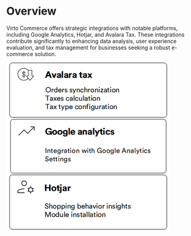 # Overview

Virto Commerce offers strategic integrations with notable platforms, including Google Analytics, Hotjar, and Avalara Tax. These integrations contribute significantly to enhancing data analysis, user experience evaluation, and tax management for businesses seeking a robust e-commerce solution.

[![Avalara](media/avalara-overview.png)](avalara/overview.md)[![Google Analytics](media/google-analytics-overview.png)](google-analytics/overview.md)
[![Hotjar](media/hotjar-overview.png)](hotjar/overview.md)